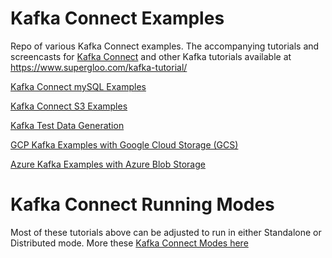 
# Kafka Connect Examples

Repo of various Kafka Connect examples.  The accompanying tutorials and screencasts for [Kafka Connect](https://supergloo.com/kafka-connect/) and other Kafka tutorials available at https://www.supergloo.com/kafka-tutorial/


[Kafka Connect mySQL Examples](https://supergloo.com/kafka-connect/kafka-connect-mysql-example/)

[Kafka Connect S3 Examples](https://supergloo.com/kafka-connect/kafka-connect-s3-examples/)

[Kafka Test Data Generation](https://supergloo.com/kafka/kafka-test-data/)

[GCP Kafka Examples with Google Cloud Storage (GCS)](https://supergloo.com/kafka-connect/gcp-kafka-connect-gcs-examples/)

[Azure Kafka Examples with Azure Blob Storage](https://supergloo.com/kafka-connect/azure-kafka-blob-storage/)

# Kafka Connect Running Modes

Most of these tutorials above can be adjusted to run in either Standalone or Distributed mode.  More these [Kafka Connect Modes here](https://supergloo.com/kafka-connect/running-kafka-connect-standalone-vs-distributed-mode-examples/)
